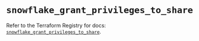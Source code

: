 # `snowflake_grant_privileges_to_share`

Refer to the Terraform Registry for docs: [`snowflake_grant_privileges_to_share`](https://registry.terraform.io/providers/snowflakedb/snowflake/1.2.1/docs/resources/grant_privileges_to_share).
